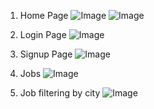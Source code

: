 1. Home Page
   ![Image](https://github.com/user-attachments/assets/a56164f4-ebff-49b8-901c-79d12f050be3)
   ![Image](https://github.com/user-attachments/assets/eefea590-ae3a-43f2-86c1-6efa0932b1f1)
   
2. Login Page
   ![Image](https://github.com/user-attachments/assets/bb35e73b-cbfd-4aae-8c5e-0f251cff14d8)

3. Signup Page
   ![Image](https://github.com/user-attachments/assets/708a77a9-0b78-49d2-a0a3-39801ba3708a)

4. Jobs
   ![Image](https://github.com/user-attachments/assets/642734ee-3edc-490f-8135-9ea90cb2d3c2)

5. Job filtering by city
   ![Image](https://github.com/user-attachments/assets/646176b3-bb19-4b8f-8f27-2f266fc1b1f3)
